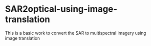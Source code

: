 # SAR2optical-using-image-translation
This is a basic work to convert the SAR to multispectral imagery using image translation

